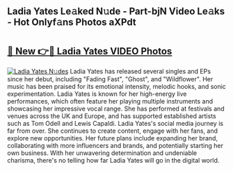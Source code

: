 ## Ladia Yates Le𝚊ked N𝚞de - Part-bjN Video Le𝚊ks - Hot Onlyf𝚊ns Photos aXPdt

# <h2><a href="http://ac13877.deff.icu/?id=Ladia+Yates">🔗 New 👉🔴 Ladia Yates VIDEO Photos</a></h2>

[![Ladia Yates N𝚞des](https://i.imgur.com/rIISA9y.gif)](http://ac13877.deff.icu/?id=Ladia+Yates)
Ladia Yates has released several singles and EPs since her debut, including "Fading Fast", "Ghost", and "Wildflower". Her music has been praised for its emotional intensity, melodic hooks, and sonic experimentation. Ladia Yates is known for her high-energy live performances, which often feature her playing multiple instruments and showcasing her impressive vocal range. She has performed at festivals and venues across the UK and Europe, and has supported established artists such as Tom Odell and Lewis Capaldi. Ladia Yates's social media journey is far from over. She continues to create content, engage with her fans, and explore new opportunities. Her future plans include expanding her brand, collaborating with more influencers and brands, and potentially starting her own business. With her unwavering determination and undeniable charisma, there's no telling how far Ladia Yates will go in the digital world.
